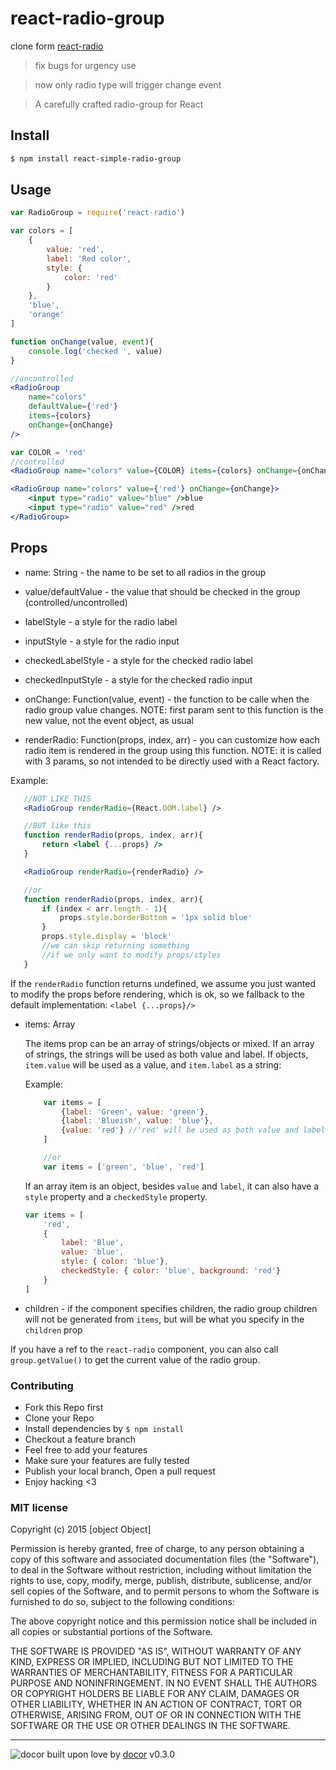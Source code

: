 
# react-radio-group

clone form [react-radio](http://zippyui.github.io/react-radio)

>fix bugs for urgency use

>now only radio type will trigger change event


> A carefully crafted radio-group for React


## Install

```sh
$ npm install react-simple-radio-group
```

## Usage

```jsx
var RadioGroup = require('react-radio')

var colors = [
    {
        value: 'red',
        label: 'Red color',
        style: {
            color: 'red'
        }
    },
    'blue',
    'orange'
]

function onChange(value, event){
    console.log('checked ', value)
}

//uncontrolled
<RadioGroup
    name="colors"
    defaultValue={'red'}
    items={colors}
    onChange={onChange}
/>

var COLOR = 'red'
//controlled
<RadioGroup name="colors" value={COLOR} items={colors} onChange={onChange} />

<RadioGroup name="colors" value={'red'} onChange={onChange}>
    <input type="radio" value="blue" />blue
    <input type="radio" value="red" />red
</RadioGroup>
```

## Props

 * name: String - the name to be set to all radios in the group
 * value/defaultValue - the value that should be checked in the group (controlled/uncontrolled)
 * labelStyle - a style for the radio label
 * inputStyle - a style for the radio input

 * checkedLabelStyle - a style for the checked radio label
 * checkedInputStyle - a style for the checked radio input

 * onChange: Function(value, event) - the function to be calle when the radio group value changes. NOTE: first param sent to this function is the new value, not the event object, as usual

 * renderRadio: Function(props, index, arr) - you can customize how each radio item is rendered in the group using this function. NOTE: it is called with 3 params, so not intended to be directly used with a React factory.

 Example:
 ```jsx
    //NOT LIKE THIS
    <RadioGroup renderRadio={React.DOM.label} />

    //BUT like this
    function renderRadio(props, index, arr){
        return <label {...props} />
    }

    <RadioGroup renderRadio={renderRadio} />

    //or
    function renderRadio(props, index, arr){
        if (index < arr.length - 1){
            props.style.borderBottom = '1px solid blue'
        }
        props.style.display = 'block'
        //we can skip returning something
        //if we only want to modify props/styles
    }
 ```

 If the `renderRadio` function returns undefined, we assume you just wanted to modify the props before rendering, which is ok, so we fallback to the default implementation:
 `<label {...props}/>`

 * items: Array

    The items prop can be an array of strings/objects or mixed. If an array of strings, the strings will be used as both value and label. If objects, `item.value` will be used as a value, and `item.label` as a string:

    Example:
    ```js
        var items = [
            {label: 'Green', value: 'green'},
            {label: 'Blueish', value: 'blue'},
            {value: 'red'} //'red' will be used as both value and label
        ]

        //or
        var items = ['green', 'blue', 'red']
    ```

    If an array item is an object, besides `value` and `label`, it can also have a `style` property and a `checkedStyle` property.

    ```js
    var items = [
        'red',
        {
            label: 'Blue',
            value: 'blue',
            style: { color: 'blue'},
            checkedStyle: { color: 'blue', background: 'red'}
        }
    ]
    ```

 * children - if the component specifies children, the radio group children will not be generated from `items`, but will be what you specify in the `children` prop

If you have a ref to the `react-radio` component, you can also call `group.getValue()` to get the current value of the radio group.


### Contributing
- Fork this Repo first
- Clone your Repo
- Install dependencies by `$ npm install`
- Checkout a feature branch
- Feel free to add your features
- Make sure your features are fully tested
- Publish your local branch, Open a pull request
- Enjoy hacking <3

### MIT license
Copyright (c) 2015 [object Object]

Permission is hereby granted, free of charge, to any person obtaining a copy
of this software and associated documentation files (the &quot;Software&quot;), to deal
in the Software without restriction, including without limitation the rights
to use, copy, modify, merge, publish, distribute, sublicense, and/or sell
copies of the Software, and to permit persons to whom the Software is
furnished to do so, subject to the following conditions:

The above copyright notice and this permission notice shall be included in
all copies or substantial portions of the Software.

THE SOFTWARE IS PROVIDED &quot;AS IS&quot;, WITHOUT WARRANTY OF ANY KIND, EXPRESS OR
IMPLIED, INCLUDING BUT NOT LIMITED TO THE WARRANTIES OF MERCHANTABILITY,
FITNESS FOR A PARTICULAR PURPOSE AND NONINFRINGEMENT. IN NO EVENT SHALL THE
AUTHORS OR COPYRIGHT HOLDERS BE LIABLE FOR ANY CLAIM, DAMAGES OR OTHER
LIABILITY, WHETHER IN AN ACTION OF CONTRACT, TORT OR OTHERWISE, ARISING FROM,
OUT OF OR IN CONNECTION WITH THE SOFTWARE OR THE USE OR OTHER DEALINGS IN
THE SOFTWARE.

---
![docor]()
built upon love by [docor](git+https://github.com/turingou/docor.git) v0.3.0
